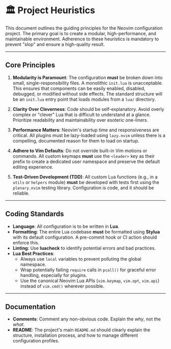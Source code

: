 # 🏛️ Project Heuristics

This document outlines the guiding principles for the Neovim configuration project. The primary goal is to create a modular, high-performance, and maintainable environment. Adherence to these heuristics is mandatory to prevent "slop" and ensure a high-quality result.

---

## Core Principles

1.  **Modularity is Paramount**: The configuration **must** be broken down into small, single-responsibility files. A monolithic `init.lua` is unacceptable. This ensures that components can be easily enabled, disabled, debugged, or modified without side effects. The standard structure will be an `init.lua` entry point that loads modules from a `lua/` directory.

2.  **Clarity Over Cleverness**: Code should be self-explanatory. Avoid overly complex or "clever" Lua that is difficult to understand at a glance. Prioritize readability and maintainability over esoteric one-liners.

3.  **Performance Matters**: Neovim's startup time and responsiveness are critical. All plugins must be lazy-loaded using `lazy.nvim` unless there is a compelling, documented reason for them to load on startup.

4.  **Adhere to Vim Defaults**: Do not override built-in Vim motions or commands. All custom keymaps **must** use the `<leader>` key as their prefix to create a dedicated user namespace and preserve the default editing experience.

5.  **Test-Driven Development (TDD)**: All custom Lua functions (e.g., in a `utils` or `helpers` module) **must** be developed with tests first using the `plenary.nvim` testing library. Configuration is code, and it should be reliable.

---

## Coding Standards

* **Language**: All configuration is to be written in **Lua**.
* **Formatting**: The entire Lua codebase **must** be formatted using **Stylua** with its default configuration. A pre-commit hook or CI action should enforce this.
* **Linting**: Use **luacheck** to identify potential errors and bad practices.
* **Lua Best Practices**:
    * Always use `local` variables to prevent polluting the global namespace.
    * Wrap potentially failing `require` calls in `pcall()` for graceful error handling, especially for plugins.
    * Use the canonical Neovim Lua APIs (`vim.keymap`, `vim.opt`, `vim.api`) instead of `vim.cmd()` wherever possible.

---

## Documentation

* **Comments**: Comment any non-obvious code. Explain the *why*, not the *what*.
* **README**: The project's main `README.md` should clearly explain the structure, installation process, and how to manage different configuration profiles.
